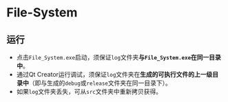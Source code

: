 # File-System

## 运行

- 点击`File_System.exe`启动，须保证`log`文件夹**与`File_System.exe`在同一目录中**。
- 通过Qt Creator运行调试，须保证`log`文件夹在**生成的可执行文件的上一级目录中**（即与生成的`debug`或`release`文件夹在同一目录下）。
- 如果`log`文件夹丢失，可从`src`文件夹中重新拷贝获得。